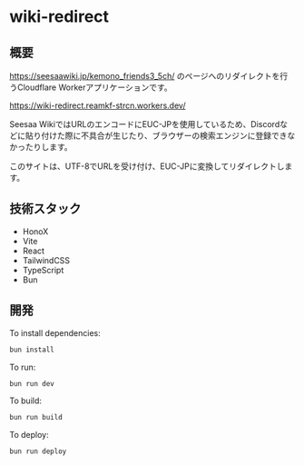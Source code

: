 # wiki-redirect

## 概要
https://seesaawiki.jp/kemono_friends3_5ch/ のページへのリダイレクトを行うCloudflare Workerアプリケーションです。

https://wiki-redirect.reamkf-strcn.workers.dev/

Seesaa WikiではURLのエンコードにEUC-JPを使用しているため、Discordなどに貼り付けた際に不具合が生じたり、ブラウザーの検索エンジンに登録できなかったりします。

このサイトは、UTF-8でURLを受け付け、EUC-JPに変換してリダイレクトします。

## 技術スタック
- HonoX
- Vite
- React
- TailwindCSS
- TypeScript
- Bun

## 開発

To install dependencies:
```sh
bun install
```

To run:
```sh
bun run dev
```

To build:
```sh
bun run build
```


To deploy:
```sh
bun run deploy
```
